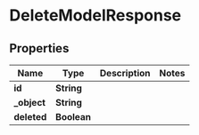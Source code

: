 

# DeleteModelResponse

## Properties

Name | Type | Description | Notes
------------ | ------------- | ------------- | -------------
**id** | **String** |  | 
**_object** | **String** |  | 
**deleted** | **Boolean** |  | 




